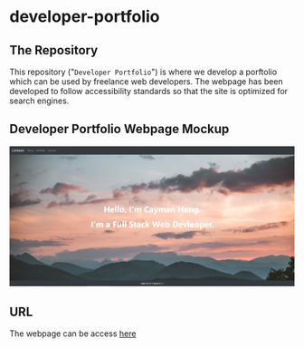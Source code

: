 # developer-portfolio

## The Repository

This repository ("`Developer Portfolio`") is where we develop a porftolio which can be used by freelance web developers. The webpage has been developed to follow accessibility standards so that the site is optimized for search engines.

## Developer Portfolio Webpage Mockup

<p align="center">
  <img alt="Developer Portfolio" src="https://github.com/caymanh/developer-portfolio/blob/main/images/mock-up.JPG">
</p>

## URL
The webpage can be access [here](https://caymanh.github.io/developer-portfolio/)

